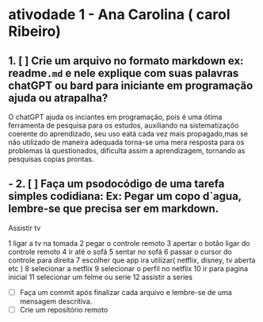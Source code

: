 # ativodade 1  - Ana Carolina ( carol Ribeiro)

##  1. [ ] Crie um arquivo no formato markdown ex: readme`.md` e nele explique com suas palavras chatGPT ou bard para iniciante em programação ajuda ou atrapalha?

O chatGPT ajuda os inciantes em programação, pois é uma ótima ferramenta de pesquisa para os estudos, auxiliando na sistematizaçõo coerente do aprendizado, seu uso eatá cada vez mais propagado,mas se não utilizado de maneira adequada torna-se uma mera resposta para os problemas lá questionados, dificulta assim a aprendizagem,  tornando as pesquisas copias prontas. 

## - 2. [ ] Faça um psodocódigo  de uma tarefa simples codidiana: Ex: Pegar um copo d`agua, lembre-se que precisa ser em markdown.

Assistir tv

1 ligar a tv na tomada
2 pegar o controle remoto
3 apertar o botão ligar do controle remoto
4 ir até o sofá
5 sentar no sofá
6 passar o cursor do controle para direita
7 escolher que app ira utilizar( netflix, disney, tv aberta etc )
8 selecionar a netflix
9 selecionar o perfil  no netflix
10 ir para pagina inicial 
11  selecionar um felme ou serie
12 assistir a series 

- [ ] Faça um commit após finalizar cada arquivo e lembre-se de uma mensagem descritiva.
- [ ] Crie um repositório remoto 
